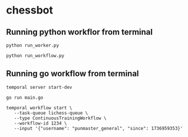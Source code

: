# chessbot

## Running python workflor from terminal
```
python run_worker.py
```

```
python run_workflow.py
```


## Running go workflow from terminal
```
temporal server start-dev 
```

```
go run main.go
```


```
temporal workflow start \
   --task-queue lichess-queue \
   --type ContinuousTrainingWorkflow \
   --workflow-id 1234 \
   --input '{"username": "punmaster_general", "since": 1736959353}'
```